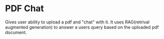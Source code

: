 # PDF Chat
Gives user ability to upload a pdf and "chat" with it. It uses RAG(retrival augmented generation) to answer a users query based on the uploaded pdf document.

